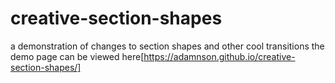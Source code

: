 # creative-section-shapes
a demonstration of changes to section shapes and other cool transitions
the demo page can be viewed here[https://adamnson.github.io/creative-section-shapes/]

